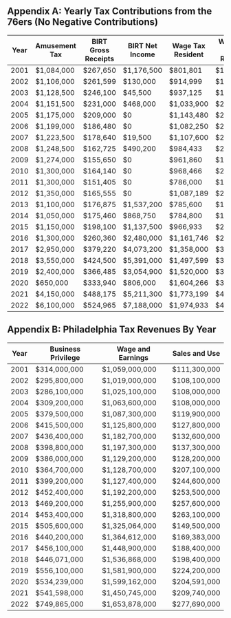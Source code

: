 ## Appendix A: Yearly Tax Contributions from the 76ers (No Negative Contributions)

| Year  | Amusement Tax | BIRT Gross Receipts | BIRT Net Income | Wage Tax Resident | Wage Tax Non-Resident | Sales Tax | Net Profits Tax | PILOT | Total Revenue |
|-------|----------------|---------------------|------------------|-------------------|-----------------------|-----------|------------------|-------|---------------|
| 2001  | $1,084,000     | $267,650            | $1,176,500       | $801,801           | $1,523,749             | $1,060,000| $821,468         | $2,000,000 | $7,734,168 |
| 2002  | $1,106,000     | $261,599            | $130,000         | $914,999           | $1,753,749             | $1,090,000| $90,000          | $2,000,000 | $7,346,347 |
| 2003  | $1,128,500     | $246,100            | $45,500          | $937,125           | $1,811,249             | $1,070,000| $31,237          | $2,000,000 | $7,270,711 |
| 2004  | $1,151,500     | $231,000            | $468,000         | $1,033,900         | $2,012,499             | $1,100,000| $319,032         | $2,000,000 | $8,316,431 |
| 2005  | $1,175,000     | $209,000            | $0               | $1,143,480         | $2,242,500             | $1,100,000| $0               | $2,000,000 | $7,869,980 |
| 2006  | $1,199,000     | $186,480            | $0               | $1,082,250         | $2,156,250             | $1,120,000| $0               | $2,000,000 | $7,743,980 |
| 2007  | $1,223,500     | $178,640            | $19,500          | $1,107,600         | $2,242,500             | $1,160,000| $12,780          | $2,000,000 | $7,944,520 |
| 2008  | $1,248,500     | $162,725            | $490,200         | $984,433           | $2,012,499             | $1,150,000| $320,644         | $2,000,000 | $8,368,001 |
| 2009  | $1,274,000     | $155,650            | $0               | $961,860           | $1,983,749             | $1,100,000| $0               | $2,000,000 | $7,475,259 |
| 2010  | $1,300,000     | $164,140            | $0               | $968,466           | $2,098,749             | $2,320,000| $0               | $2,000,000 | $8,851,355 |
| 2011  | $1,300,000     | $151,405            | $0               | $786,000           | $1,724,999             | $2,140,000| $0               | $2,000,000 | $8,102,404 |
| 2012  | $1,350,000     | $165,555            | $0               | $1,087,189         | $2,386,249             | $2,340,000| $0               | $2,000,000 | $9,329,993 |
| 2013  | $1,100,000     | $176,875            | $1,537,200       | $785,600           | $1,724,999             | $2,500,000| $958,432         | $2,000,000 | $10,783,106 |
| 2014  | $1,050,000     | $175,460            | $868,750         | $784,800           | $1,724,999             | $2,480,000| $545,436         | $2,000,000 | $9,629,445 |
| 2015  | $1,150,000     | $198,100            | $1,137,500       | $966,933           | $2,127,499             | $2,800,000| $713,440         | $2,000,000 | $10,093,472 |
| 2016  | $1,300,000     | $260,360            | $2,480,000       | $1,161,746         | $2,558,749             | $3,680,000| $1,566,400       | $2,000,000 | $15,007,255 |
| 2017  | $2,950,000     | $379,220            | $4,073,200       | $1,358,000         | $3,018,749             | $5,360,000| $2,638,400       | $2,000,000 | $21,777,569 |
| 2018  | $3,550,000     | $424,500            | $5,391,000       | $1,497,599         | $3,363,749             | $6,000,000| $3,455,999       | $2,000,000 | $25,683,847 |
| 2019  | $2,400,000     | $366,485            | $3,054,900       | $1,520,000         | $3,449,999             | $5,180,000| $1,938,000       | $2,000,000 | $19,909,384 |
| 2020  | $650,000       | $333,940            | $806,000         | $1,604,266         | $3,679,999             | $4,720,000| $488,800         | $2,000,000 | $14,283,005 |
| 2021  | $4,150,000     | $488,175            | $5,211,300       | $1,773,199         | $4,111,249             | $6,900,000| $3,236,399       | $2,000,000 | $27,870,322 |
| 2022  | $6,100,000     | $524,965            | $7,188,000       | $1,974,933         | $4,628,749             | $7,420,000| $4,416,000       | $2,000,000 | $34,252,647 |

## Appendix B: Philadelphia Tax Revenues By Year

| Year  | Business Privilege | Wage and Earnings | Sales and Use  |
|-------|---------------------|-------------------|----------------|
| 2001  | $314,000,000        | $1,059,000,000    | $111,300,000   |
| 2002  | $295,800,000        | $1,019,000,000    | $108,100,000   |
| 2003  | $286,100,000        | $1,025,100,000    | $108,000,000   |
| 2004  | $309,200,000        | $1,063,600,000    | $108,000,000   |
| 2005  | $379,500,000        | $1,087,300,000    | $119,900,000   |
| 2006  | $415,500,000        | $1,125,800,000    | $127,800,000   |
| 2007  | $436,400,000        | $1,182,700,000    | $132,600,000   |
| 2008  | $398,800,000        | $1,197,300,000    | $137,300,000   |
| 2009  | $386,000,000        | $1,129,200,000    | $128,200,000   |
| 2010  | $364,700,000        | $1,128,700,000    | $207,100,000   |
| 2011  | $399,200,000        | $1,127,400,000    | $244,600,000   |
| 2012  | $452,400,000        | $1,192,200,000    | $253,500,000   |
| 2013  | $469,200,000        | $1,255,900,000    | $257,600,000   |
| 2014  | $453,400,000        | $1,318,800,000    | $263,100,000   |
| 2015  | $505,600,000        | $1,325,064,000    | $149,500,000   |
| 2016  | $440,200,000        | $1,364,612,000    | $169,383,000   |
| 2017  | $456,100,000        | $1,448,900,000    | $188,400,000   |
| 2018  | $446,071,000        | $1,536,868,000    | $198,400,000   |
| 2019  | $556,100,000        | $1,581,900,000    | $224,200,000   |
| 2020  | $534,239,000        | $1,599,162,000    | $204,591,000   |
| 2021  | $541,598,000        | $1,450,745,000    | $209,740,000   |
| 2022  | $749,865,000        | $1,653,878,000    | $277,690,000   |

</small>
